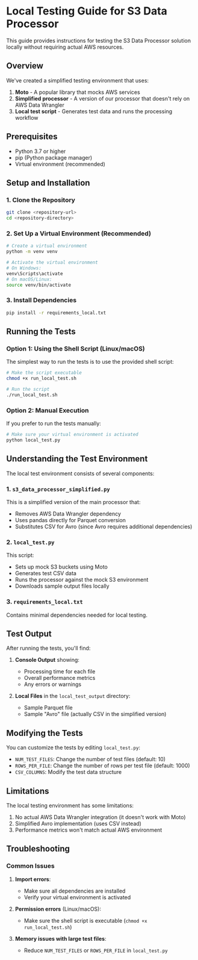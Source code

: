 # Local Testing Guide for S3 Data Processor

This guide provides instructions for testing the S3 Data Processor solution locally without requiring actual AWS resources.

## Overview

We've created a simplified testing environment that uses:

1. **Moto** - A popular library that mocks AWS services
2. **Simplified processor** - A version of our processor that doesn't rely on AWS Data Wrangler
3. **Local test script** - Generates test data and runs the processing workflow

## Prerequisites

- Python 3.7 or higher
- pip (Python package manager)
- Virtual environment (recommended)

## Setup and Installation

### 1. Clone the Repository

```bash
git clone <repository-url>
cd <repository-directory>
```

### 2. Set Up a Virtual Environment (Recommended)

```bash
# Create a virtual environment
python -m venv venv

# Activate the virtual environment
# On Windows:
venv\Scripts\activate
# On macOS/Linux:
source venv/bin/activate
```

### 3. Install Dependencies

```bash
pip install -r requirements_local.txt
```

## Running the Tests

### Option 1: Using the Shell Script (Linux/macOS)

The simplest way to run the tests is to use the provided shell script:

```bash
# Make the script executable
chmod +x run_local_test.sh

# Run the script
./run_local_test.sh
```

### Option 2: Manual Execution

If you prefer to run the tests manually:

```bash
# Make sure your virtual environment is activated
python local_test.py
```

## Understanding the Test Environment

The local test environment consists of several components:

### 1. `s3_data_processor_simplified.py`

This is a simplified version of the main processor that:
- Removes AWS Data Wrangler dependency
- Uses pandas directly for Parquet conversion
- Substitutes CSV for Avro (since Avro requires additional dependencies)

### 2. `local_test.py`

This script:
- Sets up mock S3 buckets using Moto
- Generates test CSV data
- Runs the processor against the mock S3 environment
- Downloads sample output files locally

### 3. `requirements_local.txt`

Contains minimal dependencies needed for local testing.

## Test Output

After running the tests, you'll find:

1. **Console Output** showing:
   - Processing time for each file
   - Overall performance metrics
   - Any errors or warnings

2. **Local Files** in the `local_test_output` directory:
   - Sample Parquet file
   - Sample "Avro" file (actually CSV in the simplified version)

## Modifying the Tests

You can customize the tests by editing `local_test.py`:

- `NUM_TEST_FILES`: Change the number of test files (default: 10)
- `ROWS_PER_FILE`: Change the number of rows per test file (default: 1000)
- `CSV_COLUMNS`: Modify the test data structure

## Limitations

The local testing environment has some limitations:

1. No actual AWS Data Wrangler integration (it doesn't work with Moto)
2. Simplified Avro implementation (uses CSV instead)
3. Performance metrics won't match actual AWS environment

## Troubleshooting

### Common Issues

1. **Import errors**:
   - Make sure all dependencies are installed
   - Verify your virtual environment is activated

2. **Permission errors** (Linux/macOS):
   - Make sure the shell script is executable (`chmod +x run_local_test.sh`)

3. **Memory issues with large test files**:
   - Reduce `NUM_TEST_FILES` or `ROWS_PER_FILE` in `local_test.py` 